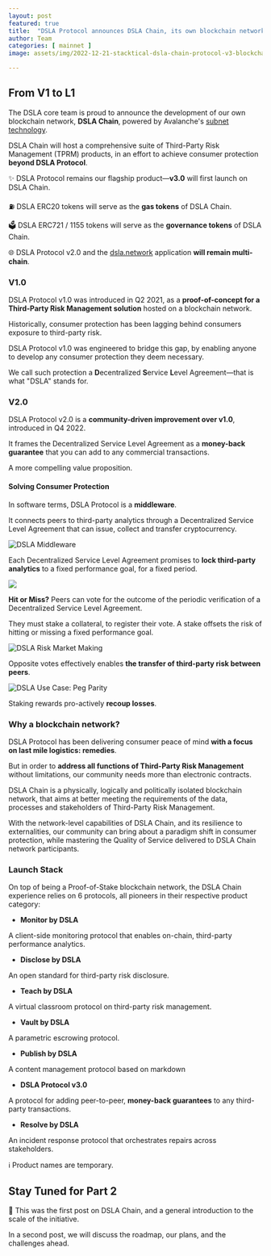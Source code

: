 ```yaml
---
layout: post
featured: true
title:  "DSLA Protocol announces DSLA Chain, its own blockchain network"
author: Team
categories: [ mainnet ]
image: assets/img/2022-12-21-stacktical-dsla-chain-protocol-v3-blockchain-cryptocurrency-fintech-legaltech-insurtech-itsm-slm-sla-defi-nft.jpg

---
```


## From V1 to L1

The DSLA core team is proud to announce the development of our own blockchain network, **DSLA Chain**, powered by Avalanche's [subnet technology](https://docs.avax.network/subnets). 

DSLA Chain will host a comprehensive suite of Third-Party Risk Management (TPRM) products, in an effort to achieve consumer protection **beyond DSLA Protocol**.

✨ DSLA Protocol remains our flagship product—**v3.0** will first launch on DSLA Chain.

⛽️ DSLA ERC20 tokens will serve as the **gas tokens** of DSLA Chain.

🗳 DSLA ERC721 / 1155 tokens will serve as the **governance tokens** of DSLA Chain.

🌐 DSLA Protocol v2.0 and the [dsla.network](https://dsla.network) application **will remain multi-chain**.



### V1.0

DSLA Protocol v1.0 was introduced in Q2 2021, as a **proof-of-concept for a Third-Party Risk Management solution** hosted on a blockchain network.

Historically, consumer protection has been lagging behind consumers exposure to third-party risk.

DSLA Protocol v1.0 was engineered to bridge this gap, by enabling anyone to develop any consumer protection they deem necessary.

We call such protection a **D**ecentralized **S**ervice **L**evel Agreement—that is what "DSLA" stands for.



### V2.0

DSLA Protocol v2.0 is a **community-driven improvement over v1.0**, introduced in Q4 2022. 

It frames the Decentralized Service Level Agreement as a **money-back guarantee** that you can add to any commercial transactions.

A more compelling value proposition.



#### Solving Consumer Protection

In software terms, DSLA Protocol is a **middleware**. 

It connects peers to third-party analytics through a Decentralized Service Level Agreement that can issue, collect and transfer cryptocurrency.



![DSLA Middleware](https://storage.googleapis.com/dsla-network/resources/dsla_activity_middleware.png)



Each Decentralized Service Level Agreement promises to **lock third-party analytics** to a fixed performance goal, for a fixed period.



![](https://storage.googleapis.com/dsla-network/resources/dsla_dapp_swap.png)



**Hit or Miss?** Peers can vote for the outcome of the periodic verification of a Decentralized Service Level Agreement.

They must stake a collateral, to register their vote. A stake offsets the risk of hitting or missing a fixed performance goal.



![DSLA Risk Market Making](https://storage.googleapis.com/dsla-network/resources/dsla_activity_risk-market-making.png)



Opposite votes effectively enables **the transfer of third-party risk between peers**.



![DSLA Use Case: Peg Parity](https://storage.googleapis.com/dsla-network/resources/dsla_use-case_uptime.png)



Staking rewards pro-actively **recoup losses**.



### Why a blockchain network?

DSLA Protocol has been delivering consumer peace of mind **with a focus on last mile logistics: remedies**.

But in order to **address all functions of Third-Party Risk Management** without limitations, our community needs more than electronic contracts. 

DSLA Chain is a physically, logically and politically isolated blockchain network, that aims at better meeting the requirements of the data, processes and stakeholders of Third-Party Risk Management.

With the network-level capabilities of DSLA Chain, and its resilience to externalities, our community can bring about a paradigm shift in consumer protection, while mastering the Quality of Service delivered to DSLA Chain network participants.



### Launch Stack

On top of being a Proof-of-Stake blockchain network, the DSLA Chain experience relies on 6 protocols, all pioneers in their respective product category:

* **Monitor by DSLA**

A client-side monitoring protocol that enables on-chain, third-party performance analytics.

* **Disclose by DSLA**

An open standard for third-party risk disclosure.

* **Teach by DSLA**

A virtual classroom protocol on third-party risk management.

* **Vault by DSLA**

A parametric escrowing protocol.

* **Publish by DSLA**

A content management protocol based on markdown

* **DSLA Protocol v3.0**

A protocol for adding peer-to-peer, **money-back guarantees** to any third-party transactions.

* **Resolve by DSLA**

An incident response protocol that orchestrates repairs across stakeholders.



ℹ️ Product names are temporary.



## Stay Tuned for Part 2

👋 This was the first post on DSLA Chain, and a general introduction to the scale of the initiative. 

In a second post, we will discuss the roadmap, our plans, and the challenges ahead.

